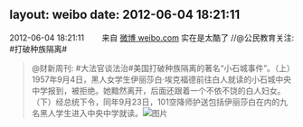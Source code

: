 layout: weibo
date: 2012-06-04 18:21:11
---
2012-06-04 18:21:11  &nbsp;&nbsp;&nbsp;&nbsp;&nbsp;&nbsp; 来自 <a href="http://weibo.com/" rel="nofollow">微博 weibo.com</a>
实在是太酷了 //@公民教育关注: #打破种族隔离#
>  @财新周刊: #大法官谈法治#美国打破种族隔离的著名“小石城事件”。（上）1957年9月4日，黑人女学生伊丽莎白·埃克福德前往白人就读的小石城中央中学报到，被拒绝。她黯然离开，后面还跟着一个不依不饶的白人妇女。（下）经总统下令，同年9月23日，101空降师护送包括伊丽莎白在内的九名黑人学生进入中央中学就读。 ​​​
>  ![图片](https://ww2.sinaimg.cn/large/6407a0b6jw1dtm86ejt61j.jpg)
